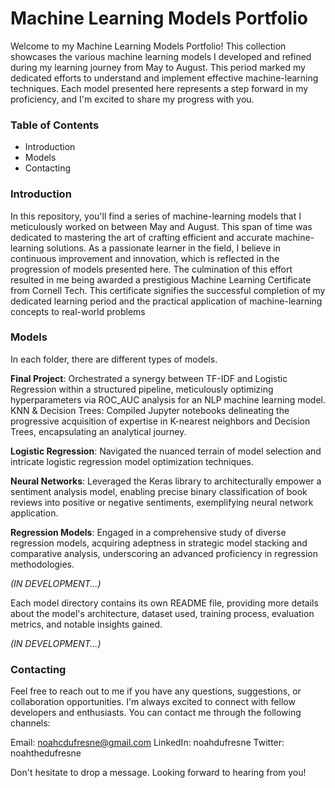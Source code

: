 # Machine Learning Models Portfolio
Welcome to my Machine Learning Models Portfolio! This collection showcases the various machine learning models I developed and refined during my learning journey from May to August. This period marked my dedicated efforts to understand and implement effective machine-learning techniques. Each model presented here represents a step forward in my proficiency, and I'm excited to share my progress with you.

### Table of Contents
- Introduction
- Models
- Contacting

### Introduction
In this repository, you'll find a series of machine-learning models that I meticulously worked on between May and August. This span of time was dedicated to mastering the art of crafting efficient and accurate machine-learning solutions. As a passionate learner in the field, I believe in continuous improvement and innovation, which is reflected in the progression of models presented here.
The culmination of this effort resulted in me being awarded a prestigious Machine Learning Certificate from Cornell Tech. This certificate signifies the successful completion of my dedicated learning period and the practical application of machine-learning concepts to real-world problems

### Models
In each folder, there are different types of models.

**Final Project**: Orchestrated a synergy between TF-IDF and Logistic Regression within a structured pipeline, meticulously optimizing hyperparameters via ROC_AUC analysis for an NLP machine learning model.
KNN & Decision Trees: Compiled Jupyter notebooks delineating the progressive acquisition of expertise in K-nearest neighbors and Decision Trees, encapsulating an analytical journey.

**Logistic Regression**: Navigated the nuanced terrain of model selection and intricate logistic regression model optimization techniques.

**Neural Networks**: Leveraged the Keras library to architecturally empower a sentiment analysis model, enabling precise binary classification of book reviews into positive or negative sentiments, exemplifying neural network application.

**Regression Models**: Engaged in a comprehensive study of diverse regression models, acquiring adeptness in strategic model stacking and comparative analysis, underscoring an advanced proficiency in regression methodologies.

_(IN DEVELOPMENT...)_

Each model directory contains its own README file, providing more details about the model's architecture, dataset used, training process, evaluation metrics, and notable insights gained.

_(IN DEVELOPMENT...)_

### Contacting

Feel free to reach out to me if you have any questions, suggestions, or collaboration opportunities. I'm always excited to connect with fellow developers and enthusiasts. You can contact me through the following channels:

Email: noahcdufresne@gmail.com
LinkedIn: noahdufresne
Twitter: noahthedufresne

Don't hesitate to drop a message. Looking forward to hearing from you!
